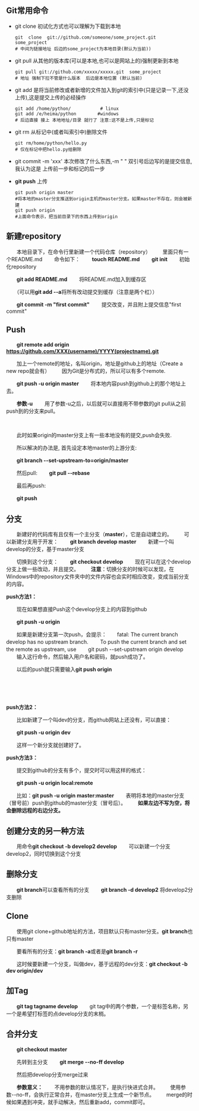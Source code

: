 ## Git常用命令

+ git clone 	初试化方式也可以理解为下载到本地

  ```git
  git  clone  git://github.com/someone/some_project.git   some_project 
  # 中间为链接地址 后边的some_project为本地目录(默认为当前))	
  ```

+ git pull           从其他的版本库(可以是本地,也可以是网站上的)强制更新到本地

  ```git
  git pull git://github.com/xxxxx/xxxxx.git  some_project
  # 地址 强制下拉不管是什么版本  后边是本地位置 (默认当前)
  ```

+ git add          是将当前修改或者新增的文件加入到git的索引中(只是记录一下,还没上传),这是提交上传的必经操作

  ```git
  git add /home/python/           # linux
  git add /e/heima/python        #windows
  # 后边直接 接上 本地地址/目录 就行了 注意:这不是上传,只是标记
  ```

+ git rm             从标记中(或者叫索引中)删除文件

  ```git
  git rm/home/python/hello.py           
  # 仅在标记中把hello.py给删除
  ```

+ git commit -m 'xxx'         本次修改了什么东西,-m " " 双引号后边写的是提交信息,我认为这是 上传前一步和标记的后一步

+ **git push**         上传

  ```git
  git push origin master
  #将本地的master分支推送到origin主机的master分支。如果master不存在，则会被新建
  git push origin
  #上面命令表示，把当前目录下的东西上传到origin
  ```

  

## 新建repository

　　本地目录下，在命令行里新建一个代码仓库（repository）
　　里面只有一个README.md
　　命令如下：
　　**touch README.md**
　　**git init**
　　初始化repository


　　**git add README.md**
　　将README.md加入到缓存区

　　（可以用**git add --a**将所有改动提交到缓存（注意是两个杠））

 

　　**git commit -m "first commit"**
　　提交改变，并且附上提交信息"first commit"

 

##  Push

　　**git remote add origin https://github.com/XXX(username)/YYYY(projectname).git**

　　加上一个remote的地址，名叫origin，地址是github上的地址（Create a new repo就会有）
　　因为Git是分布式的，所以可以有多个remote.


　　**git push -u origin master**
　　将本地内容push到github上的那个地址上去。

　　**参数-u**
　　用了参数-u之后，以后就可以直接用不带参数的git pull从之前push到的分支来pull。

​    

　　此时如果origin的master分支上有一些本地没有的提交,push会失败.

　　所以解决的办法是, 首先设定本地master的上游分支:

　　**git branch --set-upstream-to=origin/master**

　　然后pull:
　　**git pull --rebase**

　　最后再push:

　　**git push**

 

## 分支

　　新建好的代码库有且仅有一个主分支（**master**），它是自动建立的。
　　可以新建分支用于开发：
　　**git branch develop master**
　　新建一个叫develop的分支，基于master分支

　　切换到这个分支：
　　**git checkout develop**
　　现在可以在这个develop分支上做一些改动，并且提交。
　　**注意**：切换分支的时候可以发现，在Windows中的repository文件夹中的文件内容也会实时相应改变，变成当前分支的内容。

 

**push方法1：**

　　现在如果想直接Push这个develop分支上的内容到github

　　**git push -u origin**

　　如果是新建分支第一次push，会提示：　　fatal: The current branch develop has no upstream branch.
　　To push the current branch and set the remote as upstream, use
　　git push --set-upstream origin develop
　　输入这行命令，然后输入用户名和密码，就push成功了。

　　以后的push就只需要输入**git push origin**

　　

　　

**push方法2：**

　　比如新建了一个叫dev的分支，而github网站上还没有，可以直接：

　　**git push -u origin dev**

　　这样一个新分支就创建好了。

 

**push方法3：**

　　提交到github的分支有多个，提交时可以用这样的格式：

　　**git push -u origin local:remote**
　　

　　比如：**git push -u origin master:master**
　　表明将本地的master分支（冒号前）push到github的master分支（冒号后）。
　　**如果左边不写为空，将会删除远程的右边分支。**

 

## **创建分支的另一种方法**

　　用命令**git checkout -b develop2 develop**
　　可以新建一个分支develop2，同时切换到这个分支

 

## 删除分支

　　**git branch**可以查看所有的分支
　　**git branch -d develop2** 将develop2分支删除

 

## Clone

　　使用git clone+github地址的方法，项目默认只有master分支。**git branch**也只有master

　　要看所有的分支：**git branch -a**或者是**git branch -r**

　　这时候要新建一个分支，叫做dev，基于远程的dev分支：**git checkout -b dev origin/dev**

 

## 加Tag

　　**git tag tagname develop**
　　git tag中的两个参数，一个是标签名称，另一个是希望打标签的点develop分支的末梢。

 

## **合并分支**

　　**git checkout master**

　　先转到主分支
　　**git merge --no-ff develop**

　　然后把develop分支merge过来

　　**参数意义：**
　　不用参数的默认情况下，是执行快进式合并。
　　使用参数--no-ff，会执行正常合并，在master分支上生成一个新节点。
　　merge的时候如果遇到冲突，就手动解决，然后重新add，commit即可。